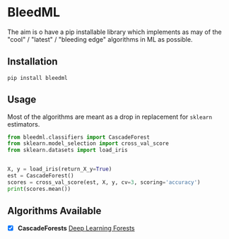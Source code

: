 BleedML
=======

The aim is o have a pip installable library which implements as may of the "cool" / "latest" / "bleeding edge" algorithms in ML as possible.


Installation
------------

`pip install bleedml`

Usage
-----

Most of the algorithms are meant as a drop in replacement for `sklearn` estimators.

```python
from bleedml.classifiers import CascadeForest
from sklearn.model_selection import cross_val_score
from sklearn.datasets import load_iris


X, y = load_iris(return_X_y=True)
est = CascadeForest()
scores = cross_val_score(est, X, y, cv=3, scoring='accuracy')
print(scores.mean())
```


Algorithms Available
--------------------

- [x] **CascadeForests** [Deep Learning Forests](https://arxiv.org/abs/1702.08835)
